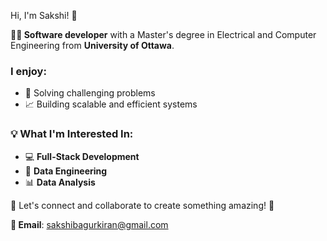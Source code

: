 Hi, I'm Sakshi! 👋

**👨‍💻 Software developer** with a Master's degree in Electrical and Computer Engineering from **University of Ottawa**. 

### I enjoy:
- 🤖 Solving challenging problems
- 📈 Building scalable and efficient systems

### 💡 What I'm Interested In:
- 💻 **Full-Stack Development**
- 📁 **Data Engineering**
- 📊 **Data Analysis**

🚀 Let's connect and collaborate to create something amazing! 🌟

**📧 Email**: [sakshibagurkiran@gmail.com](mailto:sakshibagurkiran@gmail.com)

<!--
**SakshiKiran/SakshiKiran** is a ✨ _special_ ✨ repository because its `README.md` (this file) appears on your GitHub profile.

Here are some ideas to get you started:

- 🔭 I’m currently working on ...
- 🌱 I’m currently learning ...
- 👯 I’m looking to collaborate on ...
- 🤔 I’m looking for help with ...
- 💬 Ask me about ...
- 📫 How to reach me: ...
- 😄 Pronouns: ...
- ⚡ Fun fact: ...
-->

